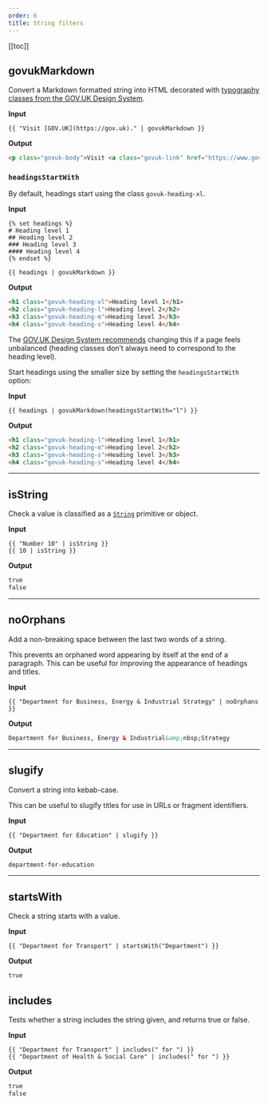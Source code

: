 ```yaml
---
order: 6
title: String filters
---
```

<!-- markdownlint-disable no-emphasis-as-header -->

[[toc]]

## govukMarkdown

Convert a Markdown formatted string into HTML decorated with [typography classes from the GOV.UK Design System](https://design-system.service.gov.uk/styles/typography/).

**Input**

```njk
{{ "Visit [GOV.UK](https://gov.uk)." | govukMarkdown }}
```

**Output**

```html
<p class="govuk-body">Visit <a class="govuk-link" href="https://www.gov.uk">GOV.UK</a>.</p>
```

### `headingsStartWith`

By default, headings start using the class `govuk-heading-xl`.

**Input**

```njk
{% set headings %}
# Heading level 1
## Heading level 2
### Heading level 3
#### Heading level 4
{% endset %}

{{ headings | govukMarkdown }}
```

**Output**

```html
<h1 class="govuk-heading-xl">Heading level 1</h1>
<h2 class="govuk-heading-l">Heading level 2</h2>
<h3 class="govuk-heading-m">Heading level 3</h3>
<h4 class="govuk-heading-s">Heading level 4</h4>
```

The [GOV.UK Design System recommends](https://design-system.service.gov.uk/styles/typography/#headings) changing this if a page feels unbalanced (heading classes don’t always need to correspond to the heading level).

Start headings using the smaller size by setting the `headingsStartWith` option:

**Input**

```njk
{{ headings | govukMarkdown(headingsStartWith="l") }}
```

**Output**

```html
<h1 class="govuk-heading-l">Heading level 1</h1>
<h2 class="govuk-heading-m">Heading level 2</h2>
<h3 class="govuk-heading-s">Heading level 3</h3>
<h4 class="govuk-heading-s">Heading level 4</h4>
```

***

## isString

Check a value is classified as a [`String`](https://developer.mozilla.org/en-US/docs/Web/JavaScript/Reference/Global_Objects/String) primitive or object.

**Input**

```njk
{{ "Number 10" | isString }}
{{ 10 | isString }}
```

**Output**

```html
true
false
```

***

## noOrphans

Add a non-breaking space between the last two words of a string.

This prevents an orphaned word appearing by itself at the end of a paragraph. This can be useful for improving the appearance of headings and titles.

**Input**

```njk
{{ "Department for Business, Energy & Industrial Strategy" | noOrphans }}
```

**Output**

```html
Department for Business, Energy & Industrial&amp;nbsp;Strategy
```

***

## slugify

Convert a string into kebab-case.

This can be useful to slugify titles for use in URLs or fragment identifiers.

**Input**

```njk
{{ "Department for Education" | slugify }}
```

**Output**

```html
department-for-education
```

***

## startsWith

Check a string starts with a value.

**Input**

```njk
{{ "Department for Transport" | startsWith("Department") }}
```

**Output**

```html
true
```

## includes

Tests whether a string includes the string given, and returns true or false.

**Input**

```njk
{{ "Department for Transport" | includes(" for ") }}
{{ "Department of Health & Social Care" | includes(" for ") }}
```

**Output**

```html
true
false
```
